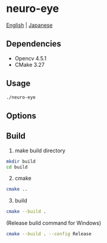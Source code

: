 # neuro-eye

[English](./README.md) | [Japanese](./README.ja.md)  

## Dependencies

- Opencv 4.5.1
- CMake 3.27

## Usage

```sh
./neuro-eye
```

## Options

## Build

1. make build directory  

```sh
mkdir build
cd build
```

2. cmake  

```sh
cmake ..
```

3. build

```sh
cmake --build .
```

(Release build command for Windows)  

```sh
cmake --build . --config Release
```
